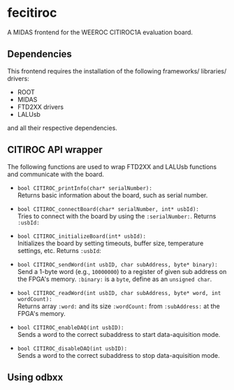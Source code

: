 # fecitiroc
A MIDAS frontend for the WEEROC CITIROC1A evaluation board.

## Dependencies

This frontend requires the installation of the following frameworks/ libraries/ drivers:

* ROOT
* MIDAS
* FTD2XX drivers
* LALUsb

and all their respective dependencies. 

## CITIROC API wrapper

The following functions are used to wrap FTD2XX and LALUsb functions 
and communicate with the board. 


* `bool CITIROC_printInfo(char* serialNumber):`\
Returns basic information about the board, 
such as serial number.


* `bool CITIROC_connectBoard(char* serialNumber, int* usbId):`\
Tries to connect with the board by using the `:serialNumber:`.
Returns `:usbId:`


* `bool CITIROC_initializeBoard(int* usbId):`\
Initializes the board 
by setting timeouts, buffer size, temperature settings, etc.
Returns `:usbId`:

* `bool CITIROC_sendWord(int usbID, char subAddress, byte* binary):`\
Send a 1-byte word (e.g., `10000000`) to a register of given sub address on the FPGA's memory.
`:binary:` is a `byte`, define as an `unsigned char`.


* `bool CITIROC_readWord(int usbID, char subAddress, byte* word, int wordCount):`\
Returns array `:word:` and its size `:wordCount:` from `:subAddress:` at the FPGA's memory. 


* `bool CITIROC_enableDAQ(int usbID):`\
Sends a word to the correct subaddress to start data-aquisition mode.


* `bool CITIROC_disableDAQ(int usbID):`\
Sends a word to the correct subaddress to stop data-aquisition mode.


## Using odbxx